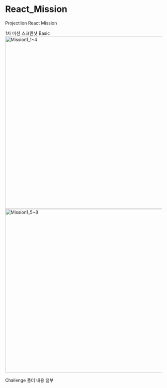 # React_Mission
Projectlion React Mission


1차 미션 스크린샷
Basic
<img width="554" alt="Mission1_1~4" src="https://user-images.githubusercontent.com/93716368/154961416-ee9a15da-440f-4704-ac0e-bb9ee4458d17.png">
<img width="525" alt="Mission1_5~8" src="https://user-images.githubusercontent.com/93716368/154961427-976f8009-de00-40d4-8b91-ff84fc485ca4.png">

Challenge
폴더 내용 첨부
